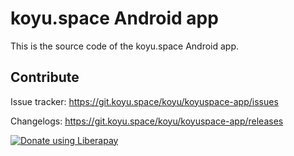 # koyu.space Android app

This is the source code of the koyu.space Android app.

## Contribute

Issue tracker: https://git.koyu.space/koyu/koyuspace-app/issues

Changelogs: https://git.koyu.space/koyu/koyuspace-app/releases

[![Donate using Liberapay](https://liberapay.com/assets/widgets/donate.svg)](https://liberapay.com/bubblineyuri/donate)
